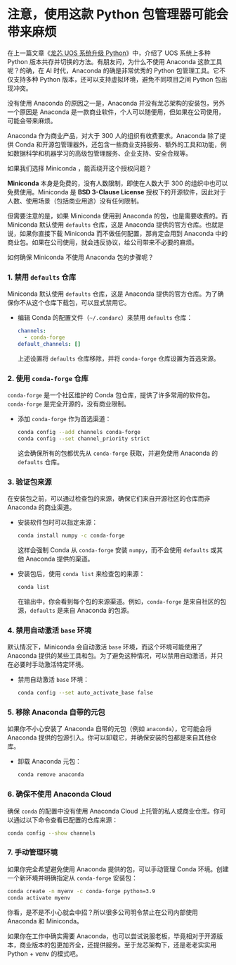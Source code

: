 # 注意，使用这款 Python 包管理器可能会带来麻烦

在上一篇文章《[龙芯 UOS 系统升级 Python](https://mp.weixin.qq.com/s/-75AGX9y_cSH35rG59M3ug)》中，介绍了 UOS 系统上多种 Python 版本共存并切换的方法。有朋友问，为什么不使用 Anaconda 这款工具呢？的确，在 AI 时代，Anaconda 的确是非常优秀的 Python 包管理工具。它不仅支持多种 Python 版本，还可以支持虚拟环境，避免不同项目之间 Python 包出现冲突。

没有使用 Anaconda 的原因之一是，Anaconda 并没有龙芯架构的安装包，另外一个原因是 Anaconda 是一款商业软件，个人可以随便用，但如果在公司使用，可能会带来麻烦。

Anaconda 作为商业产品，对大于 300 人的组织有收费要求。Anaconda 除了提供 Conda 和开源包管理器外，还包含一些商业支持服务、额外的工具和功能，例如数据科学和机器学习的高级包管理服务、企业支持、安全合规等。

如果我们选择 Miniconda ，能否绕开这个授权问题？

**Miniconda** 本身是免费的，没有人数限制，即使在人数大于 300 的组织中也可以免费使用。Miniconda 是 **BSD 3-Clause License** 授权下的开源软件，因此对于人数、使用场景（包括商业用途）没有任何限制。

但需要注意的是，如果 Miniconda 使用到  Anaconda 的包，也是需要收费的。而 Miniconda 默认使用 `defaults` 仓库，这是 Anaconda 提供的官方仓库。也就是说，如果你直接下载 Miniconda 而不做任何配置，那肯定会用到 Anaconda 中的商业包。如果在公司使用，就会违反协议，给公司带来不必要的麻烦。

如何确保 Miniconda 不使用 Anaconda 包的步骤呢？

### 1. 禁用 `defaults` 仓库

Miniconda 默认使用 `defaults` 仓库，这是 Anaconda 提供的官方仓库。为了确保你不从这个仓库下载包，可以显式禁用它。

* 编辑 Conda 的配置文件（`~/.condarc`）来禁用 `defaults` 仓库：

  ```yaml
  channels:
    - conda-forge
  default_channels: []
  ```

  上述设置将 `defaults` 仓库移除，并将 `conda-forge` 仓库设置为首选来源。

### 2. 使用 `conda-forge` 仓库

`conda-forge` 是一个社区维护的 Conda 包仓库，提供了许多常用的软件包。`conda-forge` 是完全开源的，没有商业限制。

* 添加 `conda-forge` 作为首选渠道：

  ```bash
  conda config --add channels conda-forge
  conda config --set channel_priority strict
  ```

  这会确保所有的包都优先从 `conda-forge` 获取，并避免使用 Anaconda 的 `defaults` 仓库。

### 3. 验证包来源

在安装包之前，可以通过检查包的来源，确保它们来自开源社区的仓库而非 Anaconda 的商业渠道。

* 安装软件包时可以指定来源：

  ```bash
  conda install numpy -c conda-forge
  ```

  这样会强制 Conda 从 `conda-forge` 安装 `numpy`，而不会使用 `defaults` 或其他 Anaconda 提供的渠道。
* 安装包后，使用 `conda list` 来检查包的来源：

  ```bash
  conda list
  ```

  在输出中，你会看到每个包的来源渠道。例如，`conda-forge` 是来自社区的包源，`defaults` 是来自 Anaconda 的包源。

### 4. 禁用自动激活 `base` 环境

默认情况下，Miniconda 会自动激活 `base` 环境，而这个环境可能使用了 Anaconda 提供的某些工具和包。为了避免这种情况，可以禁用自动激活，并只在必要时手动激活特定环境。

* 禁用自动激活 `base` 环境：
  ```bash
  conda config --set auto_activate_base false
  ```

### 5. 移除 Anaconda 自带的元包

如果你不小心安装了 Anaconda 自带的元包（例如 `anaconda`），它可能会将 Anaconda 提供的包源引入。你可以卸载它，并确保安装的包都是来自其他仓库。

* 卸载 Anaconda 元包：
  ```bash
  conda remove anaconda
  ```

### 6. 确保不使用 Anaconda Cloud

确保 `conda` 的配置中没有使用 Anaconda Cloud 上托管的私人或商业仓库。你可以通过以下命令查看已配置的仓库来源：

```bash
conda config --show channels
```

### 7. 手动管理环境

如果你完全希望避免使用 Anaconda 提供的包，可以手动管理 Conda 环境。创建一个新环境并明确指定从 `conda-forge` 安装包：

```bash
conda create -n myenv -c conda-forge python=3.9
conda activate myenv
```

你看，是不是不小心就会中招？所以很多公司明令禁止在公司内部使用 Anaconda 和 Miniconda。

如果你在工作中确实需要 Anaconda，也可以尝试说服老板，毕竟相对于开源版本，商业版本的包更加齐全，还提供服务。至于龙芯架构下，还是老老实实用 Python + venv 的模式吧。
